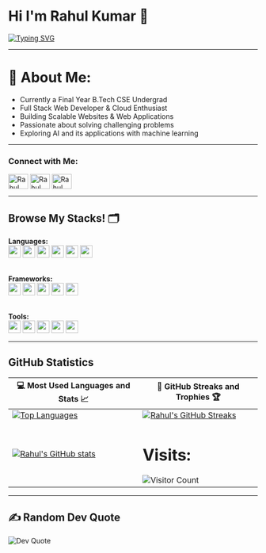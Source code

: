 <h1>Hi I'm Rahul Kumar 👋</h1>  

<a href="https://readme-typing-svg.herokuapp.com?font=poppins&size=23&duration=4000&color=00A7E1&lines=A+Passionate+FullStack+Web_Developer;Cloud+and+AI/ML+Enthusiast">
  <img src="https://readme-typing-svg.herokuapp.com?font=poppins&size=23&duration=4000&color=00A7E1&lines=A+Passionate+FullStack+Web_Developer;Cloud+and+AI/ML+Enthusiast" alt="Typing SVG">
</a>  

---

# 💫 About Me:
- Currently a Final Year B.Tech CSE Undergrad  
- Full Stack Web Developer & Cloud Enthusiast  
- Building Scalable Websites & Web Applications  
- Passionate about solving challenging problems  
- Exploring AI and its applications with machine learning


---

### Connect with Me:  
<p align="left">
  <a href="https://www.linkedin.com/in/rahul-kumar-a55569301/" target="blank"><img align="center" src="https://raw.githubusercontent.com/rahuldkjain/github-profile-readme-generator/master/src/images/icons/Social/linked-in-alt.svg" alt="Rahul Kumar" height="30" width="40" /></a>  
  <a href="https://x.com/hey_rrahul" target="blank"><img align="center" src="https://raw.githubusercontent.com/rahuldkjain/github-profile-readme-generator/master/src/images/icons/Social/twitter.svg" alt="Rahul Kumar" height="30" width="40" /></a>  
  <a href="https://www.instagram.com/rahul_tech/" target="blank"><img align="center" src="https://raw.githubusercontent.com/rahuldkjain/github-profile-readme-generator/master/src/images/icons/Social/instagram.svg" alt="Rahul Kumar" height="30" width="40" /></a>  
</p>



---

## Browse My Stacks! 🗂️
**Languages:**  
<img src="https://img.shields.io/badge/-C++-00599C?style=flat-square&logo=c%2B%2B&logoColor=white" height="25" /> 
<img src="https://img.shields.io/badge/-Python-3776AB?style=flat-square&logo=python&logoColor=white" height="25" /> 
<img src="https://img.shields.io/badge/-Java-007396?style=flat-square&logo=java&logoColor=white" height="25" /> 
<img src="https://img.shields.io/badge/-HTML-E34F26?style=flat-square&logo=html5&logoColor=white" height="25" /> 
<img src="https://img.shields.io/badge/-CSS-1572B6?style=flat-square&logo=css3&logoColor=white" height="25" /> 
<img src="https://img.shields.io/badge/-JavaScript-F7DF1E?style=flat-square&logo=javascript&logoColor=black" height="25" /><br><br>

**Frameworks:**  
<img src="https://img.shields.io/badge/-React.js-61DAFB?style=flat-square&logo=react&logoColor=black" height="25" />
<img src="https://img.shields.io/badge/-Bootstrap-563D7C?style=flat-square&logo=bootstrap&logoColor=white" height="25" /> 
<img src="https://img.shields.io/badge/-Tailwind%20CSS-06B6D4?style=flat-square&logo=tailwind-css&logoColor=white" height="25" /> 
<img src="https://img.shields.io/badge/-Node.js-339933?style=flat-square&logo=node.js&logoColor=white" height="25" /> 
<img src="https://img.shields.io/badge/-Express.js-000000?style=flat-square&logo=express&logoColor=white" height="25" /><br><br>

**Tools:**  
<img src="https://img.shields.io/badge/-Excel-217346?style=flat-square&logo=microsoft-excel&logoColor=white" height="25" /> 
<img src="https://img.shields.io/badge/-Jupyter-DA5B0D?style=flat-square&logo=jupyter&logoColor=white" height="25" /> 
<img src="https://img.shields.io/badge/-Git-F05032?style=flat-square&logo=git&logoColor=white" height="25" /> 
<img src="https://img.shields.io/badge/-GitHub-181717?style=flat-square&logo=github&logoColor=white" height="25" /> 
<img src="https://img.shields.io/badge/-GenAI-FF4500?style=flat-square&logo=openai&logoColor=white" height="25" />

---

## GitHub Statistics  
| 💻 Most Used Languages and Stats 📈 | 🎯 GitHub Streaks and Trophies 🏆 |  
|-------------------------------------|-----------------------------------|  
| [![Top Languages](https://github-readme-stats.vercel.app/api/top-langs/?username=rahul4work&show_icons=true&theme=midnight-purple&layout=compact&hide_title=true)](https://github.com/rahul4work) | [![Rahul's GitHub Streaks](https://github-readme-streak-stats.herokuapp.com/?user=rahul4work&theme=midnight-purple&hide_border=true)](https://github.com/rahul4work) |  
| [![Rahul's GitHub stats](https://github-readme-stats.vercel.app/api?username=rahul4work&show_icons=true&theme=ayu-mirage&hide_title=true)](https://github.com/rahul4work) | <h1>Visits:</h1> ![Visitor Count](https://profile-counter.glitch.me/rahul4work/count.svg) |  

---

## ✍️ Random Dev Quote  
<img src="https://quotes-github-readme.vercel.app/api?type=horizontal&theme=radical&quote=Programming%20isn't%20about%20what%20you%20know;%20it's%20about%20what%20you%20can%20figure%20out.%20The%20best%20developers%20are%20lifelong%20learners.&author=Chris%20Pine" alt="Dev Quote">

<!---
rahulkumar/rahulkumar is a ✨ special ✨ repository because its `README.md` (this file) appears on your GitHub profile.
--->
